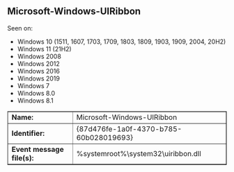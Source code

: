 ## Microsoft-Windows-UIRibbon

Seen on:
* Windows 10 (1511, 1607, 1703, 1709, 1803, 1809, 1903, 1909, 2004, 20H2)
* Windows 11 (21H2)
* Windows 2008
* Windows 2012
* Windows 2016
* Windows 2019
* Windows 7
* Windows 8.0
* Windows 8.1

<table border="1" class="docutils">
  <tbody>
    <tr>
      <td><b>Name:</b></td>
      <td>Microsoft-Windows-UIRibbon</td>
    </tr>
    <tr>
      <td><b>Identifier:</b></td>
      <td>{87d476fe-1a0f-4370-b785-60b028019693}</td>
    </tr>
    <tr>
      <td><b>Event message file(s):</b></td>
      <td>%systemroot%\system32\uiribbon.dll</td>
    </tr>
  </tbody>
</table>

&nbsp;

